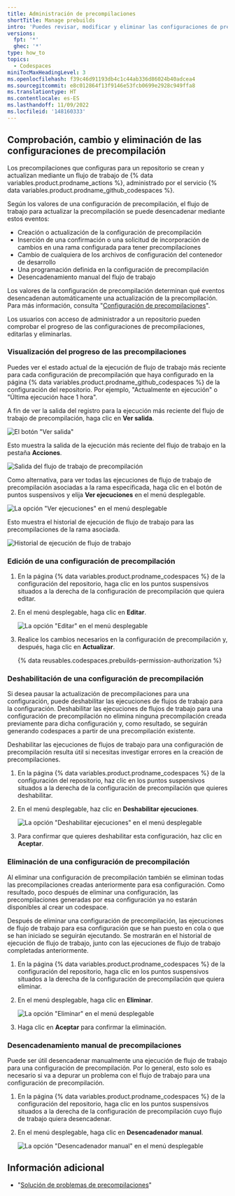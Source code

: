 ```yaml
---
title: Administración de precompilaciones
shortTitle: Manage prebuilds
intro: 'Puedes revisar, modificar y eliminar las configuraciones de precompilación del repositorio.'
versions:
  fpt: '*'
  ghec: '*'
type: how_to
topics:
  - Codespaces
miniTocMaxHeadingLevel: 3
ms.openlocfilehash: f39c46d91193db4c1c44ab336d86024b40adcea4
ms.sourcegitcommit: e8c012864f13f9146e53fcb0699e2928c949ffa8
ms.translationtype: HT
ms.contentlocale: es-ES
ms.lasthandoff: 11/09/2022
ms.locfileid: '148160333'
---
```

## Comprobación, cambio y eliminación de las configuraciones de precompilación

Los precompilaciones que configuras para un repositorio se crean y actualizan mediante un flujo de trabajo de {% data variables.product.prodname_actions %}, administrado por el servicio {% data variables.product.prodname_github_codespaces %}. 

Según los valores de una configuración de precompilación, el flujo de trabajo para actualizar la precompilación se puede desencadenar mediante estos eventos:

* Creación o actualización de la configuración de precompilación
* Inserción de una confirmación o una solicitud de incorporación de cambios en una rama configurada para tener precompilaciones
* Cambio de cualquiera de los archivos de configuración del contenedor de desarrollo
* Una programación definida en la configuración de precompilación
* Desencadenamiento manual del flujo de trabajo

Los valores de la configuración de precompilación determinan qué eventos desencadenan automáticamente una actualización de la precompilación. Para más información, consulta "[Configuración de precompilaciones](/codespaces/prebuilding-your-codespaces/configuring-prebuilds#configuring-prebuilds)". 

Los usuarios con acceso de administrador a un repositorio pueden comprobar el progreso de las configuraciones de precompilaciones, editarlas y eliminarlas. 

### Visualización del progreso de las precompilaciones
Puedes ver el estado actual de la ejecución de flujo de trabajo más reciente para cada configuración de precompilación que haya configurado en la página {% data variables.product.prodname_github_codespaces %} de la configuración del repositorio. Por ejemplo, "Actualmente en ejecución" o "Última ejecución hace 1 hora".

A fin de ver la salida del registro para la ejecución más reciente del flujo de trabajo de precompilación, haga clic en **Ver salida**.

![El botón "Ver salida"](/assets/images/help/codespaces/prebuilds-see-output.png) 

Esto muestra la salida de la ejecución más reciente del flujo de trabajo en la pestaña **Acciones**.

![Salida del flujo de trabajo de precompilación](/assets/images/help/codespaces/prebuilds-log-output.png) 

Como alternativa, para ver todas las ejecuciones de flujo de trabajo de precompilación asociadas a la rama especificada, haga clic en el botón de puntos suspensivos y elija **Ver ejecuciones** en el menú desplegable.

![La opción "Ver ejecuciones" en el menú desplegable](/assets/images/help/codespaces/prebuilds-view-runs.png) 

Esto muestra el historial de ejecución de flujo de trabajo para las precompilaciones de la rama asociada.

![Historial de ejecución de flujo de trabajo](/assets/images/help/codespaces/prebuilds-workflow-runs.png) 

### Edición de una configuración de precompilación

1. En la página {% data variables.product.prodname_codespaces %} de la configuración del repositorio, haga clic en los puntos suspensivos situados a la derecha de la configuración de precompilación que quiera editar.
1. En el menú desplegable, haga clic en **Editar**.
 
   ![La opción "Editar" en el menú desplegable](/assets/images/help/codespaces/prebuilds-edit.png) 

1. Realice los cambios necesarios en la configuración de precompilación y, después, haga clic en **Actualizar**. 

   {% data reusables.codespaces.prebuilds-permission-authorization %}


### Deshabilitación de una configuración de precompilación

Si desea pausar la actualización de precompilaciones para una configuración, puede deshabilitar las ejecuciones de flujos de trabajo para la configuración. Deshabilitar las ejecuciones de flujos de trabajo para una configuración de precompilación no elimina ninguna precompilación creada previamente para dicha configuración y, como resultado, se seguirán generando codespaces a partir de una precompilación existente.

Deshabilitar las ejecuciones de flujos de trabajo para una configuración de precompilación resulta útil si necesitas investigar errores en la creación de precompilaciones.

1. En la página {% data variables.product.prodname_codespaces %} de la configuración del repositorio, haz clic en los puntos suspensivos situados a la derecha de la configuración de precompilación que quieres deshabilitar.
1. En el menú desplegable, haz clic en **Deshabilitar ejecuciones**.

   ![La opción "Deshabilitar ejecuciones" en el menú desplegable](/assets/images/help/codespaces/prebuilds-disable.png)

1. Para confirmar que quieres deshabilitar esta configuración, haz clic en **Aceptar**.

### Eliminación de una configuración de precompilación

Al eliminar una configuración de precompilación también se eliminan todas las precompilaciones creadas anteriormente para esa configuración. Como resultado, poco después de eliminar una configuración, las precompilaciones generadas por esa configuración ya no estarán disponibles al crear un codespace.

Después de eliminar una configuración de precompilación, las ejecuciones de flujo de trabajo para esa configuración que se han puesto en cola o que se han iniciado se seguirán ejecutando. Se mostrarán en el historial de ejecución de flujo de trabajo, junto con las ejecuciones de flujo de trabajo completadas anteriormente.

1. En la página {% data variables.product.prodname_codespaces %} de la configuración del repositorio, haga clic en los puntos suspensivos situados a la derecha de la configuración de precompilación que quiera eliminar.
1. En el menú desplegable, haga clic en **Eliminar**.

   ![La opción "Eliminar" en el menú desplegable](/assets/images/help/codespaces/prebuilds-delete.png)

1. Haga clic en **Aceptar** para confirmar la eliminación.

### Desencadenamiento manual de precompilaciones

Puede ser útil desencadenar manualmente una ejecución de flujo de trabajo para una configuración de precompilación. Por lo general, esto solo es necesario si va a depurar un problema con el flujo de trabajo para una configuración de precompilación.

1. En la página {% data variables.product.prodname_codespaces %} de la configuración del repositorio, haga clic en los puntos suspensivos situados a la derecha de la configuración de precompilación cuyo flujo de trabajo quiera desencadenar.
1. En el menú desplegable, haga clic en **Desencadenador manual**.

   ![La opción "Desencadenador manual" en el menú desplegable](/assets/images/help/codespaces/prebuilds-manually-trigger.png) 

## Información adicional

- "[Solución de problemas de precompilaciones](/codespaces/troubleshooting/troubleshooting-prebuilds)"
